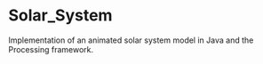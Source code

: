 # Solar_System
 Implementation of an animated solar system model in Java and the Processing framework.
